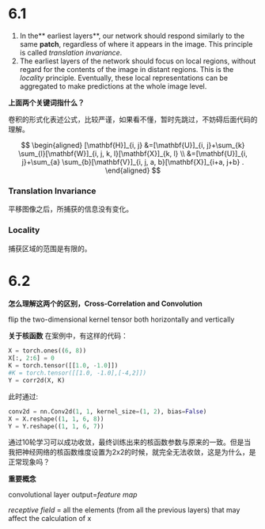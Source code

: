 # 6.1

1. In the** earliest layers**, our network should respond similarly to the same **patch**, regardless of where it appears in the image. This principle is called *translation invariance*.
2. The earliest layers of the network should focus on local regions, without regard for the contents of the image in distant regions. This is the *locality* principle. Eventually, these local representations can be aggregated to make predictions at the whole image level.

**上面两个关键词指什么？**

卷积的形式化表述公式，比较严谨，如果看不懂，暂时先跳过，不妨碍后面代码的理解。

$$
\begin{aligned}
[\mathbf{H}]_{i, j} &=[\mathbf{U}]_{i, j}+\sum_{k} \sum_{l}[\mathbf{W}]_{i, j, k, l}[\mathbf{X}]_{k, l} \\
&=[\mathbf{U}]_{i, j}+\sum_{a} \sum_{b}[\mathbf{V}]_{i, j, a, b}[\mathbf{X}]_{i+a, j+b} .
\end{aligned}
$$

### Translation Invariance

平移图像之后，所捕获的信息没有变化。

### Locality

捕获区域的范围是有限的。



# 6.2





**怎么理解这两个的区别，Cross-Correlation and Convolution**

flip the two-dimensional kernel tensor both horizontally and vertically

**关于核函数**
在案例中，有这样的代码：

```python
X = torch.ones((6, 8))
X[:, 2:6] = 0
K = torch.tensor([[1.0, -1.0]])
#K = torch.tensor([[1.0, -1.0],[-4,2]])
Y = corr2d(X, K)
```

此时通过:
```python
conv2d = nn.Conv2d(1, 1, kernel_size=(1, 2), bias=False)
X = X.reshape((1, 1, 6, 8))
Y = Y.reshape((1, 1, 6, 7))
```
通过10轮学习可以成功收敛，最终训练出来的核函数参数与原来的一致。但是当我把神经网络的核函数维度设置为2x2的时候，就完全无法收敛，这是为什么，是正常现象吗？



**重要概念**


convolutional layer output=*feature map*

 *receptive field* = all the elements  (from all the previous layers) that may affect the calculation of x